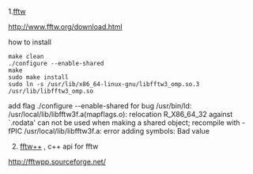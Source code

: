 1.[fftw](https://github.com/waxz/fftw)

http://www.fftw.org/download.html

how to install

    make clean
    ./configure --enable-shared
    make
    sudo make install
    sudo ln -s /usr/lib/x86_64-linux-gnu/libfftw3_omp.so.3 /usr/lib/libfftw3_omp.so
     
add flag ./configure --enable-shared  for bug 
/usr/bin/ld: /usr/local/lib/libfftw3f.a(mapflags.o): relocation R_X86_64_32 against `.rodata' can not be used when making a shared object; recompile with -fPIC
/usr/local/lib/libfftw3f.a: error adding symbols: Bad value

    
2. [fftw++](https://github.com/dealias/fftwpp) , c++ api for fftw

http://fftwpp.sourceforge.net/


